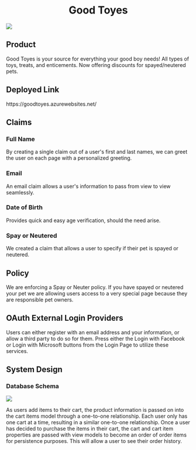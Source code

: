 <h1 align="center">Good Toyes</h1>
<img src="https://dev.azure.com/GoodToyes/e4e7016b-8089-4a55-9fa3-26c24f1bad71/_apis/git/repositories/ea4d2d35-b6aa-43f7-b387-39101dcd35b8/Items?path=%2FAssets%2Fdog-2.jpg&versionDescriptor%5BversionOptions%5D=0&versionDescriptor%5BversionType%5D=0&versionDescriptor%5Bversion%5D=README&download=false&resolveLfs=true&%24format=octetStream&api-version=5.0-preview.1") >

<h2>Product</h2>

Good Toyes is your source for everything your good boy needs! All types of toys, treats, and enticements. Now offering discounts for spayed/neutered pets.


<h2>Deployed Link</h2>
https://goodtoyes.azurewebsites.net/


<h2>Claims</h2>

<h3>Full Name</h3>
By creating a single claim out of a user's first and last names, we can greet the user on each page with a personalized greeting.

<h3>Email</h3>
An email claim allows a user's information to pass from view to view seamlessly.

<h3>Date of Birth</h3>
Provides quick and easy age verification, should the need arise.

<h3>Spay or Neutered</h3>
We created a claim that allows a user to specify if their pet is spayed or neutered.


<h2>Policy</h2>
We are enforcing a Spay or Neuter policy.  If you have spayed or neutered your pet we are allowing users access to a very special page because they are responsible pet owners.


<h2>OAuth External Login Providers</h2>

Users can either register with an email address and your information, or allow a third party to do so for them. Press either the Login with Facebook or Login with Microsoft buttons from the Login Page to utilize these services.


<h2>System Design</h2>

<h3>Database Schema</h2>
<img src="https://dev.azure.com/GoodToyes/e4e7016b-8089-4a55-9fa3-26c24f1bad71/_apis/git/repositories/ea4d2d35-b6aa-43f7-b387-39101dcd35b8/Items?path=%2FAssets%2Fgoodtoyes_db_schema.PNG&versionDescriptor%5BversionOptions%5D=0&versionDescriptor%5BversionType%5D=0&versionDescriptor%5Bversion%5D=README&download=false&resolveLfs=true&%24format=octetStream&api-version=5.0-preview.1" >

As users add items to their cart, the product information is passed on into the cart items model through a one-to-one relationship. Each user only has one cart at a time, resulting in a similar one-to-one relationship. Once a user has decided to purchase the items in their cart, the cart and cart item properties are passed with view models to become an order of order items for persistence purposes. This will allow a user to see their order history.

